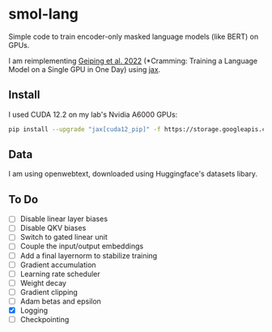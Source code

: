 # smol-lang

Simple code to train encoder-only masked language models (like BERT) on GPUs.

I am reimplementing [Geiping et al. 2022](https://arxiv.org/abs/2212.14034) (*Cramming: Training a Language Model on a Single GPU in One Day) using [jax](https://jax.readthedocs.io/en/latest/index.html).

## Install

I used CUDA 12.2 on my lab's Nvidia A6000 GPUs:

```sh
pip install --upgrade "jax[cuda12_pip]" -f https://storage.googleapis.com/jax-releases/jax_cuda_releases.html
```

## Data

I am using openwebtext, downloaded using Huggingface's datasets libary.

## To Do

* [ ] Disable linear layer biases
* [ ] Disable QKV biases
* [ ] Switch to gated linear unit
* [ ] Couple the input/output embeddings
* [ ] Add a final layernorm to stabilize training
* [ ] Gradient accumulation
* [ ] Learning rate scheduler
* [ ] Weight decay
* [ ] Gradient clipping
* [ ] Adam betas and epsilon
* [x] Logging
* [ ] Checkpointing